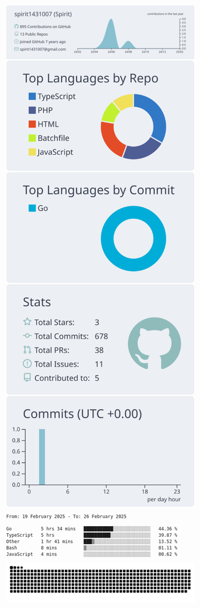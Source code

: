 [![](https://raw.githubusercontent.com/spirit1431007/spirit1431007/master/profile-summary-card-output/nord_bright/0-profile-details.svg)](https://git.io/spiritx)
[![](https://raw.githubusercontent.com/spirit1431007/spirit1431007/master/profile-summary-card-output/nord_bright/1-repos-per-language.svg)](https://git.io/spiritx) [![](https://raw.githubusercontent.com/spirit1431007/spirit1431007/master/profile-summary-card-output/nord_bright/2-most-commit-language.svg)](https://git.io/spiritx)
[![](https://raw.githubusercontent.com/spirit1431007/spirit1431007/master/profile-summary-card-output/nord_bright/3-stats.svg)](https://git.io/spiritx) [![](https://raw.githubusercontent.com/spirit1431007/spirit1431007/master/profile-summary-card-output/nord_bright/4-productive-time.svg)](https://git.io/spiritx)

<!--START_SECTION:waka-->

```txt
From: 19 February 2025 - To: 26 February 2025

Go           5 hrs 34 mins   ███████████░░░░░░░░░░░░░░   44.36 %
TypeScript   5 hrs           ██████████░░░░░░░░░░░░░░░   39.87 %
Other        1 hr 41 mins    ███▒░░░░░░░░░░░░░░░░░░░░░   13.52 %
Bash         8 mins          ▒░░░░░░░░░░░░░░░░░░░░░░░░   01.11 %
JavaScript   4 mins          ░░░░░░░░░░░░░░░░░░░░░░░░░   00.62 %
```

<!--END_SECTION:waka-->

![contribution](https://github.com/spirit1431007/spirit1431007/blob/output/github-contribution-grid-snake.svg)
